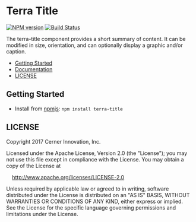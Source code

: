 # Terra Title

[![NPM version](http://img.shields.io/npm/v/terra-title.svg)](https://www.npmjs.org/package/terra-title)
[![Build Status](https://travis-ci.org/cerner/terra-ui.svg?branch=master)](https://travis-ci.org/cerner/terra-ui)

The terra-title component provides a short summary of content. It can be modified in size, orientation, and can optionally display a graphic and/or caption.

- [Getting Started](#getting-started)
- [Documentation](https://github.com/cerner/terra-ui/tree/master/packages/terra-title/docs)
- [LICENSE](#license)

## Getting Started

- Install from [npmjs](https://www.npmjs.com): `npm install terra-title`

## LICENSE

Copyright 2017 Cerner Innovation, Inc.

Licensed under the Apache License, Version 2.0 (the "License"); you may not use this file except in compliance with the License. You may obtain a copy of the License at

&nbsp;&nbsp;&nbsp;&nbsp;http://www.apache.org/licenses/LICENSE-2.0

Unless required by applicable law or agreed to in writing, software distributed under the License is distributed on an "AS IS" BASIS, WITHOUT WARRANTIES OR CONDITIONS OF ANY KIND, either express or implied. See the License for the specific language governing permissions and limitations under the License.
